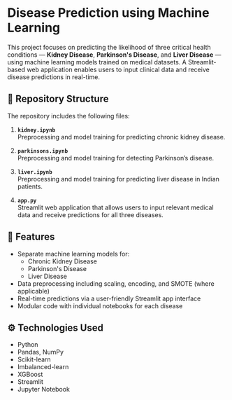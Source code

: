 # Disease Prediction using Machine Learning

This project focuses on predicting the likelihood of three critical health conditions — **Kidney Disease**, **Parkinson's Disease**, and **Liver Disease** — using machine learning models trained on medical datasets. A Streamlit-based web application enables users to input clinical data and receive disease predictions in real-time.

## 📁 Repository Structure

The repository includes the following files:

1. **`kidney.ipynb`**  
   Preprocessing and model training for predicting chronic kidney disease.

2. **`parkinsons.ipynb`**  
   Preprocessing and model training for detecting Parkinson’s disease.

3. **`liver.ipynb`**  
   Preprocessing and model training for predicting liver disease in Indian patients.

4. **`app.py`**  
   Streamlit web application that allows users to input relevant medical data and receive predictions for all three diseases.

## 🚀 Features

- Separate machine learning models for:
  - Chronic Kidney Disease
  - Parkinson's Disease
  - Liver Disease
- Data preprocessing including scaling, encoding, and SMOTE (where applicable)
- Real-time predictions via a user-friendly Streamlit app interface
- Modular code with individual notebooks for each disease

## ⚙️ Technologies Used

- Python
- Pandas, NumPy
- Scikit-learn
- Imbalanced-learn
- XGBoost
- Streamlit
- Jupyter Notebook


